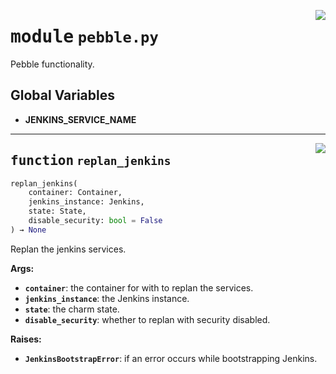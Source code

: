 <!-- markdownlint-disable -->

<a href="../src/pebble.py#L0"><img align="right" style="float:right;" src="https://img.shields.io/badge/-source-cccccc?style=flat-square"></a>

# <kbd>module</kbd> `pebble.py`
Pebble functionality. 

**Global Variables**
---------------
- **JENKINS_SERVICE_NAME**

---

<a href="../src/pebble.py#L20"><img align="right" style="float:right;" src="https://img.shields.io/badge/-source-cccccc?style=flat-square"></a>

## <kbd>function</kbd> `replan_jenkins`

```python
replan_jenkins(
    container: Container,
    jenkins_instance: Jenkins,
    state: State,
    disable_security: bool = False
) → None
```

Replan the jenkins services. 



**Args:**
 
 - <b>`container`</b>:  the container for with to replan the services. 
 - <b>`jenkins_instance`</b>:  the Jenkins instance. 
 - <b>`state`</b>:  the charm state. 
 - <b>`disable_security`</b>:  whether to replan with security disabled. 



**Raises:**
 
 - <b>`JenkinsBootstrapError`</b>:  if an error occurs while bootstrapping Jenkins. 


